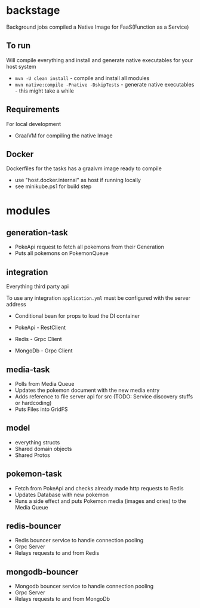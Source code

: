 # backstage

Background jobs compiled a Native Image for FaaS(Function as a Service)

## To run

Will compile everything and install and generate native executables for your host system

* `mvn -U clean install` - compile and install all modules
* `mvn native:compile -Pnative -DskipTests` - generate native executables - this might take a while

## Requirements

For local development

* GraalVM for compiling the native Image

## Docker

Dockerfiles for the tasks has a graalvm image ready to compile

* use "host.docker.internal" as host if running locally
* see minikube.ps1 for build step

# modules

## generation-task

* PokeApi request to fetch all pokemons from their Generation
* Puts all pokemons on PokemonQueue

## integration

Everything third party api

To use any integration `application.yml` must be configured with the server address

* Conditional bean for props to load the DI container

* PokeApi - RestClient
* Redis - Grpc Client
* MongoDb - Grpc Client

## media-task

* Polls from Media Queue
* Updates the pokemon document with the new media entry
* Adds reference to file server api for src (TODO: Service discovery stuffs or hardcoding)
* Puts Files into GridFS

## model

* everything structs
* Shared domain objects
* Shared Protos

## pokemon-task

* Fetch from PokeApi and checks already made http requests to Redis
* Updates Database with new pokemon
* Runs a side effect and puts Pokemon media (images and cries) to the Media Queue

## redis-bouncer

* Redis bouncer service to handle connection pooling
* Grpc Server
* Relays requests to and from Redis

## mongodb-bouncer

* Mongodb bouncer service to handle connection pooling
* Grpc Server
* Relays requests to and from MongoDb

